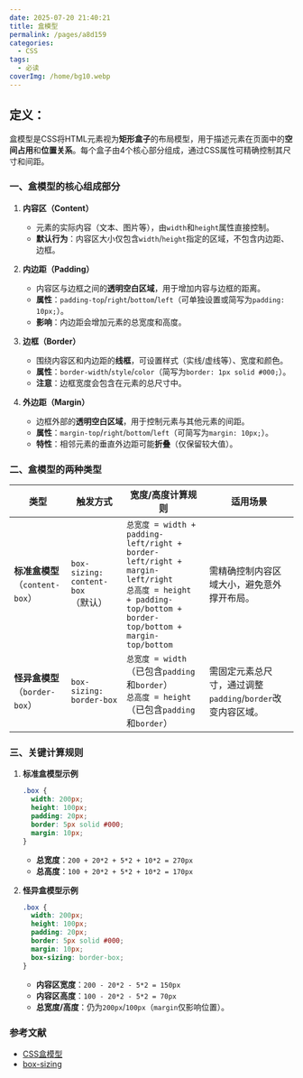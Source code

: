 ```yaml
---
date: 2025-07-20 21:40:21
title: 盒模型
permalink: /pages/a8d159
categories:
  - CSS
tags:
  - 必读
coverImg: /home/bg10.webp
---
```

## **定义**：  
盒模型是CSS将HTML元素视为**矩形盒子**的布局模型，用于描述元素在页面中的**空间占用**和**位置关系**。每个盒子由4个核心部分组成，通过CSS属性可精确控制其尺寸和间距。  


### **一、盒模型的核心组成部分**  
1. **内容区（Content）**  
   - 元素的实际内容（文本、图片等），由`width`和`height`属性直接控制。  
   - **默认行为**：内容区大小仅包含`width`/`height`指定的区域，不包含内边距、边框。  

2. **内边距（Padding）**  
   - 内容区与边框之间的**透明空白区域**，用于增加内容与边框的距离。  
   - **属性**：`padding-top`/`right`/`bottom`/`left`（可单独设置或简写为`padding: 10px;`）。  
   - **影响**：内边距会增加元素的总宽度和高度。  

3. **边框（Border）**  
   - 围绕内容区和内边距的**线框**，可设置样式（实线/虚线等）、宽度和颜色。  
   - **属性**：`border-width`/`style`/`color`（简写为`border: 1px solid #000;`）。  
   - **注意**：边框宽度会包含在元素的总尺寸中。  

4. **外边距（Margin）**  
   - 边框外部的**透明空白区域**，用于控制元素与其他元素的间距。  
   - **属性**：`margin-top`/`right`/`bottom`/`left`（可简写为`margin: 10px;`）。  
   - **特性**：相邻元素的垂直外边距可能**折叠**（仅保留较大值）。  


### **二、盒模型的两种类型**  
| **类型**         | **触发方式**               | **宽度/高度计算规则**                          | **适用场景**                     |  
|------------------|----------------------------|-----------------------------------------------|----------------------------------|  
| **标准盒模型**<br>（`content-box`） | `box-sizing: content-box`（默认） | `总宽度 = width + padding-left/right + border-left/right + margin-left/right`<br>`总高度 = height + padding-top/bottom + border-top/bottom + margin-top/bottom` | 需精确控制内容区域大小，避免意外撑开布局。 |  
| **怪异盒模型**<br>（`border-box`）   | `box-sizing: border-box`     | `总宽度 = width`（已包含`padding`和`border`）<br>`总高度 = height`（已包含`padding`和`border`） | 需固定元素总尺寸，通过调整`padding`/`border`改变内容区域。 |  


### **三、关键计算规则**  
1. **标准盒模型示例**  
   ```css  
   .box {  
     width: 200px;  
     height: 100px;  
     padding: 20px;  
     border: 5px solid #000;  
     margin: 10px;  
   }  
   ```  
   - **总宽度**：`200 + 20*2 + 5*2 + 10*2 = 270px`  
   - **总高度**：`100 + 20*2 + 5*2 + 10*2 = 170px`  

2. **怪异盒模型示例**  
   ```css  
   .box {  
     width: 200px;  
     height: 100px;  
     padding: 20px;  
     border: 5px solid #000;  
     margin: 10px;  
     box-sizing: border-box;  
   }  
   ```  
   - **内容区宽度**：`200 - 20*2 - 5*2 = 150px`  
   - **内容区高度**：`100 - 20*2 - 5*2 = 70px`  
   - **总宽度/高度**：仍为`200px`/`100px`（`margin`仅影响位置）。  
### 参考文献
- [CSS盒模型](https://developer.mozilla.org/zh-CN/docs/Web/CSS/CSS_box_model/Introduction_to_the_CSS_box_model)
- [box-sizing](https://developer.mozilla.org/zh-CN/docs/Web/CSS/box-sizing)